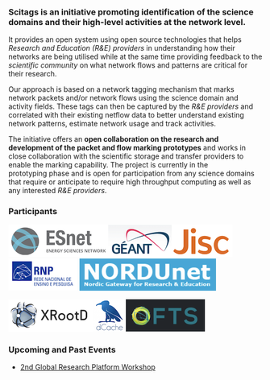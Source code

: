 ### Scitags is an initiative promoting identification of the science domains and their high-level activities at the network level. 

It provides an open system using open source technologies that helps *Research and Education (R&E) providers* in understanding how their networks are being 
utilised while at the same time providing feedback to the *scientific community* on what network flows and patterns are critical for their research. 

Our approach is based on a network tagging mechanism that marks network packets and/or network flows using the science domain and activity fields. These tags can then be captured by the *R&E providers* and correlated with their existing netflow data to better understand existing network patterns, estimate network usage and track activities.

The initiative offers an **open collaboration on the research and development of the packet and flow marking prototypes** and works in close collaboration with the scientific storage and transfer providers to enable the marking capability. The project is currently in the prototyping phase and is open for participation from any science domains that require or anticipate to require high throughput computing as well as any interested *R&E providers*.

### Participants

![ESNet](/assets/img/esnet.png)![GEANT](/assets/img/geant.png)![Jisc](/assets/img/jisc.png)![RNP](/assets/img/rnp.png)
![NorduNET](/assets/img/nordunet.png)

![XRootD](/assets/img/xroot.png)![DCache](/assets/img/dcache.png)![FTS](/assets/img/fts.png)

### Upcoming and Past Events

- [2nd Global Research Platform Workshop](http://grpworkshop2021.theglobalresearchplatform.net/)


